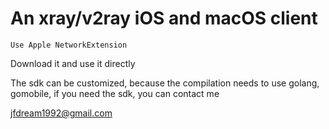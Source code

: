 # An xray/v2ray iOS and macOS client


`Use Apple NetworkExtension`


Download it and use it directly

The sdk can be customized, because the compilation needs to use golang, gomobile, if you need the sdk, you can contact me


jfdream1992@gmail.com
